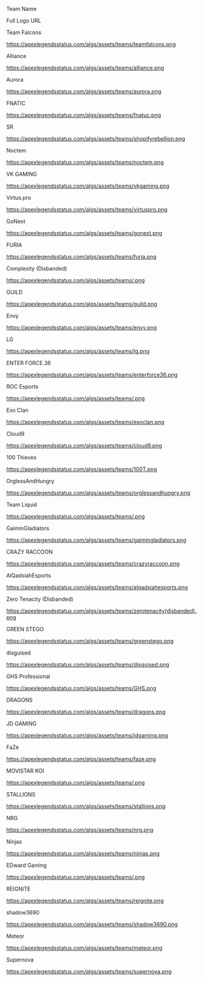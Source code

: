 Team Name

Full Logo URL

Team Falcons

https://apexlegendsstatus.com/algs/assets/teams/teamfalcons.png

Alliance

https://apexlegendsstatus.com/algs/assets/teams/alliance.png

Aurora

https://apexlegendsstatus.com/algs/assets/teams/aurora.png

FNATIC

https://apexlegendsstatus.com/algs/assets/teams/fnatuc.png

SR

https://apexlegendsstatus.com/algs/assets/teams/shopifyrebellion.png

Noctem

https://apexlegendsstatus.com/algs/assets/teams/noctem.png

VK GAMING

https://apexlegendsstatus.com/algs/assets/teams/vkgaming.png

Virtus.pro

https://apexlegendsstatus.com/algs/assets/teams/virtuspro.png

GoNext

https://apexlegendsstatus.com/algs/assets/teams/gonext.png

FURIA

https://apexlegendsstatus.com/algs/assets/teams/furia.png

Complexity (Disbanded)

https://apexlegendsstatus.com/algs/assets/teams/.png

GUILD

https://apexlegendsstatus.com/algs/assets/teams/guild.png

Envy

https://apexlegendsstatus.com/algs/assets/teams/envy.png

LG

https://apexlegendsstatus.com/algs/assets/teams/lg.png

ENTER FORCE.36

https://apexlegendsstatus.com/algs/assets/teams/enterforce36.png

ROC Esports

https://apexlegendsstatus.com/algs/assets/teams/.png

Exo Clan

https://apexlegendsstatus.com/algs/assets/teams/exoclan.png

Cloud9

https://apexlegendsstatus.com/algs/assets/teams/cloud9.png

100 Thieves

https://apexlegendsstatus.com/algs/assets/teams/100T.png

OrglessAndHungry

https://apexlegendsstatus.com/algs/assets/teams/orglessandhungry.png

Team Liquid

https://apexlegendsstatus.com/algs/assets/teams/.png

GaiminGladiators

https://apexlegendsstatus.com/algs/assets/teams/gaimingladiators.png

CRAZY RACCOON

https://apexlegendsstatus.com/algs/assets/teams/crazyraccoon.png

AlQadsiahEsports

https://apexlegendsstatus.com/algs/assets/teams/alqadsiahesports.png

Zero Tenacity (Disbanded)

https://apexlegendsstatus.com/algs/assets/teams/zerotenacity(disbanded).png

GREEN STEGO

https://apexlegendsstatus.com/algs/assets/teams/greenstego.png

disguised

https://apexlegendsstatus.com/algs/assets/teams/disguised.png

GHS Professional

https://apexlegendsstatus.com/algs/assets/teams/GHS.png

DRAGONS

https://apexlegendsstatus.com/algs/assets/teams/dragons.png

JD GAMING

https://apexlegendsstatus.com/algs/assets/teams/jdgaming.png

FaZe

https://apexlegendsstatus.com/algs/assets/teams/faze.png

MOVISTAR KOI

https://apexlegendsstatus.com/algs/assets/teams/.png

STALLIONS

https://apexlegendsstatus.com/algs/assets/teams/stallions.png

NRG

https://apexlegendsstatus.com/algs/assets/teams/nrg.png

Ninjas

https://apexlegendsstatus.com/algs/assets/teams/ninjas.png

EDward Gaming

https://apexlegendsstatus.com/algs/assets/teams/.png

REIGNITE

https://apexlegendsstatus.com/algs/assets/teams/reignite.png

shadow3690

https://apexlegendsstatus.com/algs/assets/teams/shadow3690.png

Meteor

https://apexlegendsstatus.com/algs/assets/teams/meteor.png

Supernova

https://apexlegendsstatus.com/algs/assets/teams/supernova.png